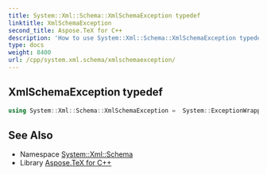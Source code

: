 ```yaml
---
title: System::Xml::Schema::XmlSchemaException typedef
linktitle: XmlSchemaException
second_title: Aspose.TeX for C++
description: 'How to use System::Xml::Schema::XmlSchemaException typedef in C++.'
type: docs
weight: 8400
url: /cpp/system.xml.schema/xmlschemaexception/
---
```

## XmlSchemaException typedef




```cpp
using System::Xml::Schema::XmlSchemaException =  System::ExceptionWrapper<Details_XmlSchemaException>
```

## See Also

* Namespace [System::Xml::Schema](../)
* Library [Aspose.TeX for C++](../../)
